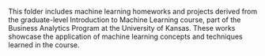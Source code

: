 This folder includes machine learning homeworks and projects derived from the graduate-level Introduction to Machine Learning course, 
part of the Business Analytics Program at the University of Kansas. 
These works showcase the application of machine learning concepts and techniques learned in the course.
